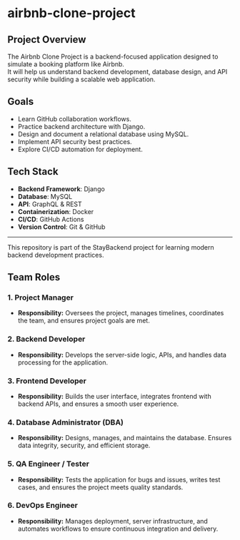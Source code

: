 # airbnb-clone-project

##  Project Overview
The Airbnb Clone Project is a backend-focused application designed to simulate a booking platform like Airbnb.  
It will help us understand backend development, database design, and API security while building a scalable web application.

## Goals
- Learn GitHub collaboration workflows.
- Practice backend architecture with Django.
- Design and document a relational database using MySQL.
- Implement API security best practices.
- Explore CI/CD automation for deployment.

## Tech Stack
- **Backend Framework**: Django  
- **Database**: MySQL  
- **API**: GraphQL & REST  
- **Containerization**: Docker  
- **CI/CD**: GitHub Actions  
- **Version Control**: Git & GitHub  

---
This repository is part of the StayBackend project for learning modern backend development practices.

## Team Roles

### 1. Project Manager
- **Responsibility:** Oversees the project, manages timelines, coordinates the team, and ensures project goals are met.

### 2. Backend Developer
- **Responsibility:** Develops the server-side logic, APIs, and handles data processing for the application.

### 3. Frontend Developer
- **Responsibility:** Builds the user interface, integrates frontend with backend APIs, and ensures a smooth user experience.

### 4. Database Administrator (DBA)
- **Responsibility:** Designs, manages, and maintains the database. Ensures data integrity, security, and efficient storage.

### 5. QA Engineer / Tester
- **Responsibility:** Tests the application for bugs and issues, writes test cases, and ensures the project meets quality standards.

### 6. DevOps Engineer
- **Responsibility:** Manages deployment, server infrastructure, and automates workflows to ensure continuous integration and delivery.


